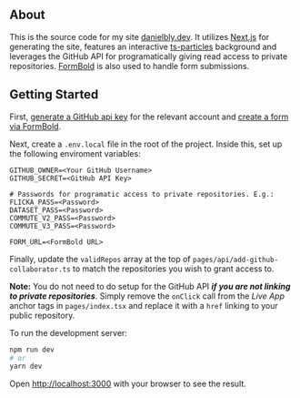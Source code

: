 ## About

This is the source code for my site [danielbly.dev](https://danielbly.dev). It utilizes [Next.js](https://nextjs.org/) for generating the site, features an interactive [ts-particles](https://particles.js.org/) background and leverages the GitHub API for programatically giving read access to private repositories. [FormBold](https://formbold.com/) is also used to handle form submissions.

## Getting Started

First, [generate a GitHub api key](https://docs.github.com/en/authentication/keeping-your-account-and-data-secure/creating-a-personal-access-token) for the relevant account and [create a form via FormBold](https://app.formbold.com/login).

Next, create a `.env.local` file in the root of the project. Inside this, set up the following enviroment variables:

```
GITHUB_OWNER=<Your GitHub Username>
GITHUB_SECRET=<GitHub API Key>

# Passwords for programatic access to private repositories. E.g.:
FLICKA_PASS=<Password>
DATASET_PASS=<Password>
COMMUTE_V2_PASS=<Password>
COMMUTE_V3_PASS=<Password>

FORM_URL=<FormBold URL>
```

Finally, update the `validRepos` array at the top of `pages/api/add-github-collaborator.ts` to match the repositories you wish to grant access to.

**Note:** You do not need to do setup for the GitHub API ***if you are not linking to private repositories***. Simply remove the `onClick` call from the *Live App* anchor tags in `pages/index.tsx` and replace it with a `href` linking to your public repository.


To run the development server:

```bash
npm run dev
# or
yarn dev
```

Open [http://localhost:3000](http://localhost:3000) with your browser to see the result.
